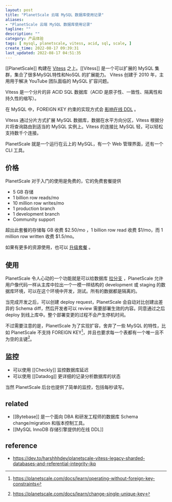 ```yaml
---
layout: post
title: "PlanetScale 云端 MySQL 数据库使用记录"
aliases:
- "PlanetScale 云端 MySQL 数据库使用记录"
tagline: ""
description: ""
category: 产品体验
tags: [ mysql, planetscale, vitess, acid, sql, scale, ]
create_time: 2022-08-17 09:39:31
last_updated: 2022-08-17 04:51:35
---
```


[[PlanetScale]] 构建在 [Vitess](https://vitess.io/) 之上。[[Vitess]] 是一个可以扩展的 MySQL 集群，集合了很多MySQL特性和NoSQL 的扩展能力。
Vitess 创建于 2010 年，主用用于解决 YouTube 团队面临的 MySQL 扩容问题。

Vitess 是一个分片的非 ACID SQL 数据库（ACID 是原子性、一致性、隔离性和持久性的缩写）。

在 MySQL 中，FOREIGN KEY 约束的实现方式会 [影响在线 DDL](https://vitess.io/blog/2021-06-15-online-ddl-why-no-fk/) 。

Vitess 通过分片方式扩展 MySQL 数据库，数据在水平方向分区，Vitess 根据分片将查询路由到适当的 MySQL 实例上。Vitess 的连接比 MySQL 轻，可以轻松支持数千个连接。

PlanetScale 就是一个运行在云上的 MySQL，有一个 Web 管理界面，还有一个 CLI 工具。

## 价格
PlanetScale 对于入门的使用是免费的，它的免费套餐提供

- 5 GB 存储
- 1 billion row reads/mo
- 10 million row writes/mo
- 1 production branch
- 1 development branch
- Community support

超出此套餐的存储每 GB 收费 $2.50/mo ，1 billion row read 收费 $1/mo，而 1 million row written 收费 $1.5/mo。

如果有更多的资源使用，也可以 [升级套餐](https://planetscale.com/pricing) 。

## 使用
PlanetScale 令人心动的一个功能就是可以给数据库 [拉分支](https://planetscale.com/docs/concepts/branching) ，PlanetScale 允许用户像代码一样从主库中拉出一个一模一样结构的 development 或 staging 的数据库环境，可以在这个环境中开发，测试。所有的数据都是隔离的。

当完成开发之后，可以创建 deploy request，PlanetScale 会自动对比创建出差异的 Schema diff，然后开发者可以 review 需要部署生效的内容。同意通过之后 deploy 到线上库中。整个部署变更的过程不会产生停机时间。

不过需要注意的是，PlanetScale 为了实现扩容，舍弃了一些 MySQL 的特性，比如 PlanetScale 不支持 FOREIGN KEY[^1]，并且也要求每一个表都有一个唯一且不为空的主键[^2]。

[^1]: <https://planetscale.com/docs/learn/operating-without-foreign-key-constraints>
[^2]: <https://planetscale.com/docs/learn/change-single-unique-key>

## 监控

- 可以使用 [[Checkly]] 监控数据库延迟
- 可以使用 [[Datadog]] 更详细的记录分析数据库的状态

当然 PlanetScale 后台也提供了简单的监控，包括每秒读写。

## related

- [[Bytebase]] 是一个面向 DBA 和研发工程师的数据库 Schema change/migration 和版本控制工具。
- [[MySQL InnoDB 存储引擎提供的在线 DDL]]

## reference

- <https://dev.to/harshhhdev/planetscale-vitess-legacy-sharded-databases-and-referential-integrity-ikp>
